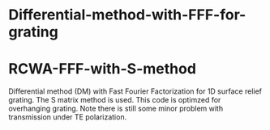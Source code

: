 # Differential-method-with-FFF-for-grating
# RCWA-FFF-with-S-method
Differential method (DM) with Fast Fourier Factorization for 1D surface relief grating. The S matrix method is used. This code is optimzed for overhanging grating.
Note there is still some minor problem with transmission under TE polarization.
